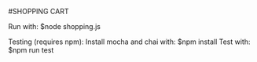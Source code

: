 #SHOPPING CART

Run with: $node shopping.js

Testing (requires npm):
Install mocha and chai with: $npm install
Test with: $npm run test
